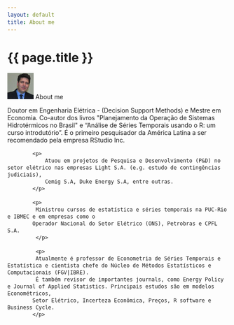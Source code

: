 ```yaml
---
layout: default
title: About me
---
```


# {{ page.title }}


<div class="bs-callout bs-callout-default">
             <img src="images/pedro.jpg" class="img-circle" alt="Pedro Costa Ferreira" width="60px" height="60px"> About me
            <p>
                Doutor em Engenharia Elétrica - (Decision Support Methods) e Mestre em Economia. Co-autor dos livros "Planejamento da Operação de 
                Sistemas Hidrotérmicos no Brasil" e “Análise de Séries Temporais usando o R: um curso introdutório”. É o primeiro pesquisador da América 
                Latina a ser recomendado pela empresa RStudio Inc.
            </p>
            
            <p>
                Atuou em projetos de Pesquisa e Desenvolvimento (P&D) no setor elétrico nas empresas Light S.A. (e.g. estudo de contingências judiciais), 
                Cemig S.A, Duke Energy S.A, entre outras.
            </p>

            <p> 
             Ministrou cursos de estatística e séries temporais na PUC-Rio e IBMEC e em empresas como o 
            Operador Nacional do Setor Elétrico (ONS), Petrobras e CPFL S.A.
             </p>

             <p>
             Atualmente é professor de Econometria de Séries Temporais e Estatística e cientista chefe do Núcleo de Métodos Estatísticos e Computacionais (FGV|IBRE).
             É também revisor de importantes journals, como Energy Policy e Journal of Applied Statistics. Principais estudos são em modelos Econométricos, 
            Setor Elétrico, Incerteza Econômica, Preços, R software e Business Cycle.
            </p>
</div> 
  
   <!-- avisos -->
 
